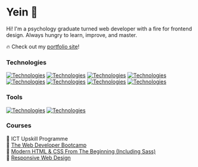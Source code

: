 # Yein 👋

Hi! I'm a psychology graduate turned web developer with a fire for frontend design. Always hungry to learn, improve, and master.

🔥 Check out my [portfolio site](https://angchianyein.netlify.app/)!

### Technologies

[![Technologies](https://skillicons.dev/icons?i=html 'HTML')](https://skillicons.dev)
[![Technologies](https://skillicons.dev/icons?i=css 'CSS')](https://skillicons.dev)
[![Technologies](https://skillicons.dev/icons?i=scss 'SCSS')](https://skillicons.dev)
[![Technologies](https://skillicons.dev/icons?i=tailwind 'Tailwind CSS')](https://skillicons.dev)
[![Technologies](https://skillicons.dev/icons?i=bootstrap 'Bootstrap')](https://skillicons.dev)
[![Technologies](https://skillicons.dev/icons?i=js 'JavaScript')](https://skillicons.dev)
[![Technologies](https://skillicons.dev/icons?i=jquery 'jQuery')](https://skillicons.dev)
[![Technologies](https://skillicons.dev/icons?i=alpinejs 'Alpine.js')](https://skillicons.dev)

### Tools

[![Technologies](https://skillicons.dev/icons?i=git 'Git')](https://skillicons.dev)
[![Technologies](https://skillicons.dev/icons?i=vite 'Vite')](https://skillicons.dev)

### Courses

🌱 ICT Upskill Programme  
🌱 [The Web Developer Bootcamp](https://github.com/acyein/the-web-developer-bootcamp)  
🌱 [Modern HTML & CSS From The Beginning (Including Sass)](https://github.com/acyein/modern-html-css)  
🌱 [Responsive Web Design](https://github.com/acyein/responsive-web-design)
